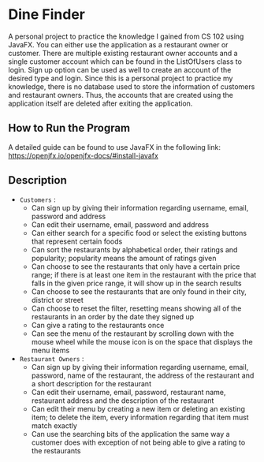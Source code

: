 # Dine Finder 

A personal project to practice the knowledge I gained from CS 102 using JavaFX. You can either use the application as a restaurant owner or customer. There are multiple existing restaurant owner accounts and a single customer account which can be found in the
ListOfUsers class to login. Sign up option can be used as well to create an account of the desired type and login. Since this is a personal project to practice my knowledge, there is no database used to store the information of customers and restaurant owners.
Thus, the accounts that are created using the application itself are deleted after exiting the application.

## How to Run the Program

A detailed guide can be found to use JavaFX in the following link: https://openjfx.io/openjfx-docs/#install-javafx

## Description

- `Customers` :
    - Can sign up by giving their information regarding username, email, password and address
    - Can edit their username, email, password and address
    - Can either search for a specific food or select the existing buttons that represent certain foods
    - Can sort the restaurants by alphabetical order, their ratings and popularity; popularity means the amount of ratings given
    - Can choose to see the restaurants that only have a certain price range; if there is at least one item in the restaurant with the price that falls in the given price range, it will show up in the search results
    - Can choose to see the restaurants that are only found in their city, district or street
    - Can choose to reset the filter, resetting means showing all of the restaurants in an order by the date they signed up
    - Can give a rating to the restaurants once
    - Can see the menu of the restaurant by scrolling down with the mouse wheel while the mouse icon is on the space that displays the menu items
- `Restaurant Owners` :
    - Can sign up by giving their information regarding username, email, password, name of the restaurant, the address of the restaurant and a short description for the restaurant
    - Can edit their username, email, password, restaurant name, restaurant address and the description of the restaurant
    - Can edit their menu by creating a new item or deleting an existing item; to delete the item, every information regarding that item must match exactly
    - Can use the searching bits of the application the same way a customer does with exception of not being able to give a rating to the restaurants




